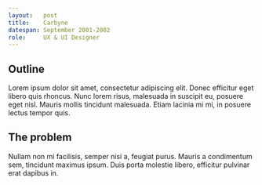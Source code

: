 ```yaml
---
layout:   post
title:    Carbyne
datespan: September 2001-2002
role:     UX & UI Designer
---
```


## Outline

Lorem ipsum dolor sit amet, consectetur adipiscing elit. Donec efficitur eget libero quis rhoncus. Nunc lorem risus, malesuada in suscipit eu, posuere eget nisl. Mauris mollis tincidunt malesuada. Etiam lacinia mi mi, in posuere lectus tempor quis.

## The problem

Nullam non mi facilisis, semper nisi a, feugiat purus. Mauris a condimentum sem, tincidunt maximus ipsum. Duis porta molestie libero, efficitur pulvinar erat dapibus in.

